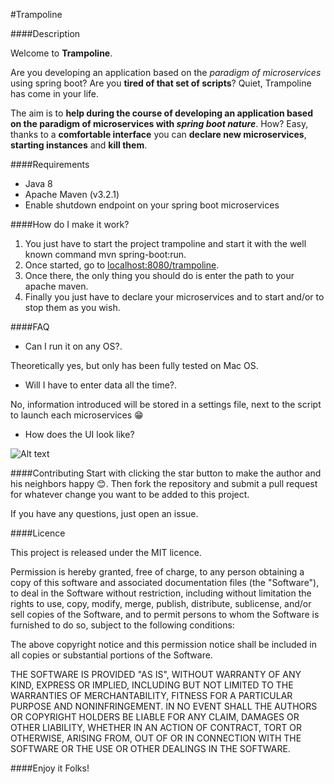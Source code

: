 #Trampoline

####Description

Welcome to **Trampoline**.

Are you developing an application based on the _paradigm of microservices_ using spring boot? Are you **tired of that set of scripts**? Quiet, Trampoline has come in your life.

The aim is to **help during the course of developing an application based on the paradigm of microservices with _spring boot nature_**. How? Easy, thanks to a **comfortable interface** you can **declare new microservices**, **starting instances** and **kill them**.

####Requirements

* Java 8
* Apache Maven (v3.2.1)
* Enable shutdown endpoint on your spring boot microservices

####How do I make it work?

1. You just have to start the project trampoline and start it with the well known command mvn spring-boot:run. 
2. Once started, go to [localhost:8080/trampoline](http://localhost:8080/trampoline). 
3. Once there, the only thing you should do is enter the path to your apache maven. 
4. Finally you just have to declare your microservices and to start and/or to stop them as you wish.

####FAQ
* Can I run it on any OS?.

Theoretically yes, but only has been fully tested on Mac OS.

* Will I have to enter data all the time?.

No, information introduced will be stored in a settings file, next to the script to launch each microservices :grin:

* How does the UI look like?

![Alt text](https://github.com/ErnestOrt/Trampoline/blob/master/ScreenshotTrampoline.png)

####Contributing
Start with clicking the star button to make the author and his neighbors happy :blush:. Then fork the repository and submit a pull request for whatever change you want to be added to this project.

If you have any questions, just open an issue.

####Licence

This project is released under the MIT licence.

Permission is hereby granted, free of charge, to any person obtaining a copy
of this software and associated documentation files (the "Software"), to deal
in the Software without restriction, including without limitation the rights
to use, copy, modify, merge, publish, distribute, sublicense, and/or sell
copies of the Software, and to permit persons to whom the Software is
furnished to do so, subject to the following conditions:

The above copyright notice and this permission notice shall be included in
all copies or substantial portions of the Software.

THE SOFTWARE IS PROVIDED "AS IS", WITHOUT WARRANTY OF ANY KIND, EXPRESS OR
IMPLIED, INCLUDING BUT NOT LIMITED TO THE WARRANTIES OF MERCHANTABILITY,
FITNESS FOR A PARTICULAR PURPOSE AND NONINFRINGEMENT. IN NO EVENT SHALL THE
AUTHORS OR COPYRIGHT HOLDERS BE LIABLE FOR ANY CLAIM, DAMAGES OR OTHER
LIABILITY, WHETHER IN AN ACTION OF CONTRACT, TORT OR OTHERWISE, ARISING FROM,
OUT OF OR IN CONNECTION WITH THE SOFTWARE OR THE USE OR OTHER DEALINGS IN
THE SOFTWARE.


####Enjoy it Folks!
